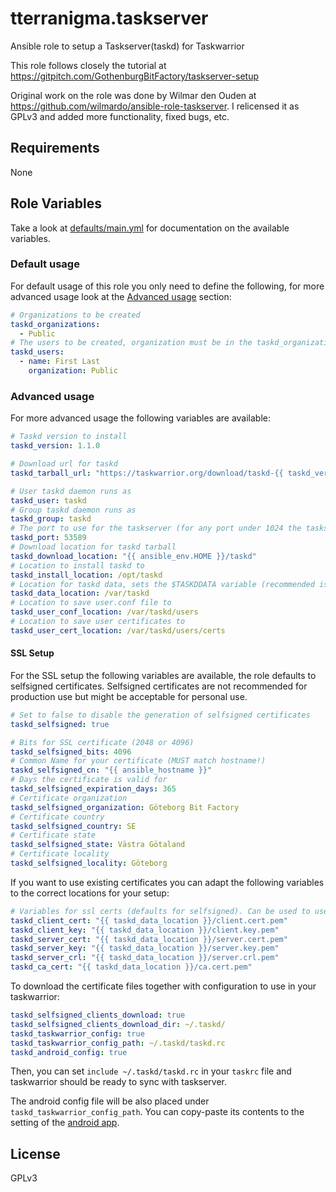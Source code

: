 # tterranigma.taskserver

Ansible role to setup a Taskserver(taskd) for Taskwarrior

This role follows closely the tutorial at
https://gitpitch.com/GothenburgBitFactory/taskserver-setup

Original work on the role was done by Wilmar den Ouden at
https://github.com/wilmardo/ansible-role-taskserver. I relicensed it as GPLv3
and added more functionality, fixed bugs, etc.

## Requirements

None

## Role Variables

Take a look at [defaults/main.yml](defaults/main.yml) for documentation on the
available variables.

### Default usage

For default usage of this role you only need to define the following, for more advanced usage look at the [Advanced usage](#advanced-usage) section:

```yaml
# Organizations to be created
taskd_organizations:
  - Public
# The users to be created, organization must be in the taskd_organizations variable!
taskd_users:
  - name: First Last
    organization: Public
```

### Advanced usage

For more advanced usage the following variables are available:

```yaml
# Taskd version to install
taskd_version: 1.1.0

# Download url for taskd
taskd_tarball_url: "https://taskwarrior.org/download/taskd-{{ taskd_version }}.tar.gz"

# User taskd daemon runs as
taskd_user: taskd
# Group taskd daemon runs as
taskd_group: taskd
# The port to use for the taskserver (for any port under 1024 the taskserver needs to be run as root, NOT recommended)
taskd_port: 53589
# Download location for taskd tarball
taskd_download_location: "{{ ansible_env.HOME }}/taskd"
# Location to install taskd to
taskd_install_location: /opt/taskd
# Location for taskd data, sets the $TASKDDATA variable (recommended is to NOT put it in your Taskd exec dir)
taskd_data_location: /var/taskd
# Location to save user.conf file to
taskd_user_conf_location: /var/taskd/users
# Location to save user certificates to
taskd_user_cert_location: /var/taskd/users/certs
```

#### SSL Setup

For the SSL setup the following variables are available, the role defaults to
selfsigned certificates. Selfsigned certificates are not recommended for
production use but might be acceptable for personal use.

```yaml
# Set to false to disable the generation of selfsigned certificates
taskd_selfsigned: true

# Bits for SSL certificate (2048 or 4096)
taskd_selfsigned_bits: 4096
# Common Name for your certificate (MUST match hostname!)
taskd_selfsigned_cn: "{{ ansible_hostname }}"
# Days the certificate is valid for
taskd_selfsigned_expiration_days: 365
# Certificate organization
taskd_selfsigned_organization: Göteborg Bit Factory
# Certificate country
taskd_selfsigned_country: SE
# Certificate state
taskd_selfsigned_state: Västra Götaland
# Certificate locality
taskd_selfsigned_locality: Göteborg
```

If you want to use existing certificates you can adapt the following variables
to the correct locations for your setup:

```yaml
# Variables for ssl certs (defaults for selfsigned). Can be used to use signed certificates already stored on the server
taskd_client_cert: "{{ taskd_data_location }}/client.cert.pem"
taskd_client_key: "{{ taskd_data_location }}/client.key.pem"
taskd_server_cert: "{{ taskd_data_location }}/server.cert.pem"
taskd_server_key: "{{ taskd_data_location }}/server.key.pem"
taskd_server_crl: "{{ taskd_data_location }}/server.crl.pem"
taskd_ca_cert: "{{ taskd_data_location }}/ca.cert.pem"
```

To download the certificate files together with configuration to use in your
taskwarrior:

```yaml
taskd_selfsigned_clients_download: true
taskd_selfsigned_clients_download_dir: ~/.taskd/
taskd_taskwarrior_config: true
taskd_taskwarrior_config_path: ~/.taskd/taskd.rc
taskd_android_config: true
```

Then, you can set `include ~/.taskd/taskd.rc` in your `taskrc` file and
taskwarrior should be ready to sync with taskserver.

The android config file will be also placed under
`taskd_taskwarrior_config_path`. You can copy-paste its contents to the setting
of the [android app](https://f-droid.org/en/packages/kvj.taskw/).

License
-------

GPLv3
